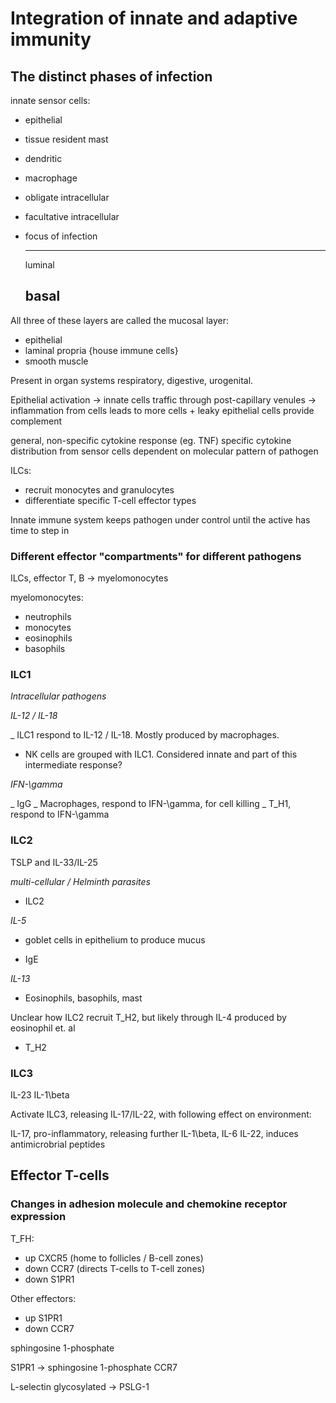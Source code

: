 # Integration of innate and adaptive immunity

## The distinct phases of infection

innate sensor cells:

- epithelial
- tissue resident mast
- dendritic
- macrophage

- obligate intracellular
- facultative intracellular

- focus of infection

  ---
  luminal

  basal
  ---

All three of these layers are called the mucosal layer:

- epithelial
- laminal propria {house immune cells}
- smooth muscle

Present in organ systems respiratory, digestive, urogenital.

Epithelial activation -> innate cells traffic through post-capillary venules ->
inflammation from cells leads to more cells + leaky epithelial cells provide
complement

general, non-specific cytokine response (eg. TNF)
specific cytokine distribution from sensor cells dependent on molecular pattern
of pathogen

ILCs:
- recruit monocytes and granulocytes
- differentiate specific T-cell effector types

Innate immune system keeps pathogen under control until the active has time to
step in

### Different effector "compartments" for different pathogens

ILCs, effector T, B -> myelomonocytes

myelomonocytes:

- neutrophils
- monocytes
- eosinophils
- basophils

### ILC1

_Intracellular pathogens_

*IL-12 / IL-18*

_ ILC1 respond to IL-12 / IL-18. Mostly produced by macrophages.
- NK cells are grouped with ILC1. Considered innate and part of this
intermediate response?

*IFN-\gamma*

_ IgG
_ Macrophages, respond to IFN-\gamma, for cell killing
_ T_H1, respond to IFN-\gamma

### ILC2

TSLP and IL-33/IL-25

_multi-cellular / Helminth parasites_

- ILC2

*IL-5*
- goblet cells in epithelium to produce mucus

- IgE

*IL-13*
- Eosinophils, basophils, mast

Unclear how ILC2 recruit T_H2, but likely through IL-4 produced by eosinophil
et. al
- T_H2


### ILC3

IL-23
IL-1\beta

Activate ILC3, releasing IL-17/IL-22, with following effect on environment:

IL-17, pro-inflammatory, releasing further IL-1\beta, IL-6
IL-22, induces antimicrobrial peptides

## Effector T-cells

### Changes in adhesion molecule and chemokine receptor expression

T_FH:
- up CXCR5 (home to follicles / B-cell zones)
- down CCR7 (directs T-cells to T-cell zones)
- down S1PR1

Other effectors:
- up S1PR1
- down CCR7

sphingosine 1-phosphate

S1PR1 -> sphingosine 1-phosphate
CCR7

L-selectin
glycosylated -> PSLG-1
